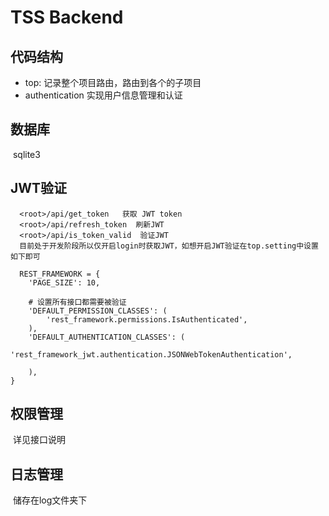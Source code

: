 # TSS Backend



## 代码结构

* top: 记录整个项目路由，路由到各个的子项目
* authentication 实现用户信息管理和认证


## 数据库
  sqlite3

## JWT验证
```
  <root>/api/get_token   获取 JWT token
  <root>/api/refresh_token  刷新JWT 
  <root>/api/is_token_valid  验证JWT
  目前处于开发阶段所以仅开启login时获取JWT，如想开启JWT验证在top.setting中设置如下即可
  
  REST_FRAMEWORK = {
    'PAGE_SIZE': 10,

    # 设置所有接口都需要被验证
    'DEFAULT_PERMISSION_CLASSES': (
        'rest_framework.permissions.IsAuthenticated',
    ),
    'DEFAULT_AUTHENTICATION_CLASSES': (
        'rest_framework_jwt.authentication.JSONWebTokenAuthentication',
        
    ),
}
```

## 权限管理
  详见接口说明
  
## 日志管理
  储存在log文件夹下
  
